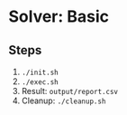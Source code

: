 # Solver: Basic

## Steps

1. `./init.sh`
1. `./exec.sh`
1. Result: `output/report.csv`
1. Cleanup: `./cleanup.sh`